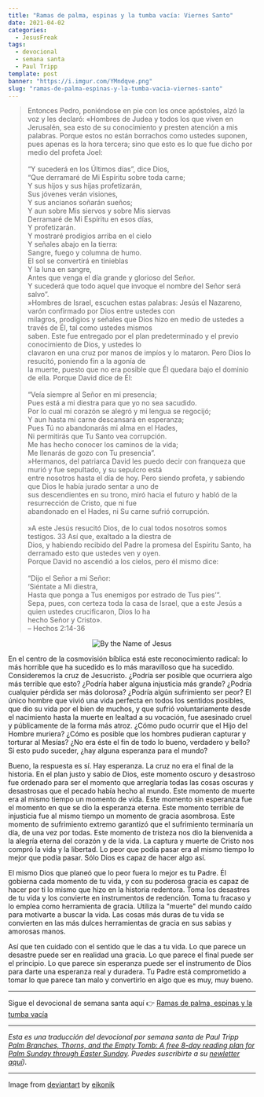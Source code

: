 ```yaml
---
title: "Ramas de palma, espinas y la tumba vacía: Viernes Santo"
date: 2021-04-02
categories:
  - JesusFreak
tags:
  - devocional
  - semana santa
  - Paul Tripp
template: post
banner: "https://i.imgur.com/YMndqve.png"
slug: "ramas-de-palma-espinas-y-la-tumba-vacia-viernes-santo"
---
```


> Entonces Pedro, poniéndose en pie con los once apóstoles, alzó la voz y les declaró: «Hombres de Judea y todos los que viven en Jerusalén, sea esto de su conocimiento y presten atención a mis palabras. Porque estos no están borrachos como ustedes suponen, pues apenas es la hora tercera; sino que esto es lo que fue dicho por medio del profeta Joel: <br>
> <br>
> “Y sucederá en los Últimos días”, dice Dios,<br>
> “Que derramaré de Mi Espíritu sobre toda carne;<br>
> Y sus hijos y sus hijas profetizarán,<br>
> Sus jóvenes verán visiones,<br>
> Y sus ancianos soñarán sueños;<br>
> Y aun sobre Mis siervos y sobre Mis siervas <br>
> Derramaré de Mi Espíritu en esos días,<br>
> Y profetizarán.<br>
> Y mostraré prodigios arriba en el cielo<br>
> Y señales abajo en la tierra:<br>
> Sangre, fuego y columna de humo.<br>
> El sol se convertirá en tinieblas<br>
> Y la luna en sangre,<br>
> Antes que venga el día grande y glorioso del Señor.<br>
> Y sucederá que todo aquel que invoque el nombre del Señor será salvo”.<br>
> »Hombres de Israel, escuchen estas palabras: Jesús el Nazareno, varón confirmado por Dios entre ustedes con<br>
> milagros, prodigios y señales que Dios hizo en medio de ustedes a través de Él, tal como ustedes mismos<br>
> saben. Este fue entregado por el plan predeterminado y el previo conocimiento de Dios, y ustedes lo<br>
> clavaron en una cruz por manos de impíos y lo mataron. Pero Dios lo resucitó, poniendo fin a la agonía de<br>
> la muerte, puesto que no era posible que Él quedara bajo el dominio de ella. Porque David dice de Él:<br>
> <br>
> “Veía siempre al Señor en mi presencia;<br>
> Pues está a mi diestra para que yo no sea sacudido.<br>
> Por lo cual mi corazón se alegró y mi lengua se regocijó;<br>
> Y aun hasta mi carne descansará en esperanza;<br>
> Pues Tú no abandonarás mi alma en el Hades,<br>
> Ni permitirás que Tu Santo vea corrupción.<br>
> Me has hecho conocer los caminos de la vida;<br>
> Me llenarás de gozo con Tu presencia”.<br>
> »Hermanos, del patriarca David les puedo decir con franqueza que murió y fue sepultado, y su sepulcro está<br>
> entre nosotros hasta el día de hoy. Pero siendo profeta, y sabiendo que Dios le había jurado sentar a uno de<br>
> sus descendientes en su trono, miró hacia el futuro y habló de la resurrección de Cristo, que ni fue<br>
> abandonado en el Hades, ni Su carne sufrió corrupción.<br>
> <br>
> »A este Jesús resucitó Dios, de lo cual todos nosotros somos testigos. 33 Así que, exaltado a la diestra de<br>
> Dios, y habiendo recibido del Padre la promesa del Espíritu Santo, ha derramado esto que ustedes ven y oyen.<br>
> Porque David no ascendió a los cielos, pero él mismo dice:<br>
> <br>
> “Dijo el Señor a mi Señor:<br>
> ‘Siéntate a Mi diestra,<br>
> Hasta que ponga a Tus enemigos por estrado de Tus pies’”.<br>
> Sepa, pues, con certeza toda la casa de Israel, que a este Jesús a quien ustedes crucificaron, Dios lo ha<br>
> hecho Señor y Cristo».<br>
> – Hechos 2:14-36

<figure style="text-align: center">

![By the Name of Jesus](https://i.imgur.com/YMndqve.png)

</figure>

En el centro de la cosmovisión bíblica está este reconocimiento radical: lo más horrible que ha sucedido es lo más maravilloso que ha sucedido. Consideremos la cruz de Jesucristo. ¿Podría ser posible que ocurriera algo más terrible que esto? ¿Podría haber alguna injusticia más grande? ¿Podría cualquier pérdida ser más dolorosa? ¿Podría algún sufrimiento ser peor? El único hombre que vivió una vida perfecta en todos los sentidos posibles, que dio su vida por el bien de muchos, y que sufrió voluntariamente desde el nacimiento hasta la muerte en lealtad a su vocación, fue asesinado cruel y públicamente de la forma más atroz. ¿Cómo pudo ocurrir que el Hijo del Hombre muriera? ¿Cómo es posible que los hombres pudieran capturar y torturar al Mesías? ¿No era éste el fin de todo lo bueno, verdadero y bello? Si esto pudo suceder, ¿hay alguna esperanza para el mundo?

Bueno, la respuesta es sí. Hay esperanza. La cruz no era el final de la historia. En el plan justo y sabio de Dios, este momento oscuro y desastroso fue ordenado para ser el momento que arreglaría todas las cosas oscuras y desastrosas que el pecado había hecho al mundo. Este momento de muerte era al mismo tiempo un momento de vida. Este momento sin esperanza fue el momento en que se dio la esperanza eterna. Este momento terrible de injusticia fue al mismo tiempo un momento de gracia asombrosa. Este momento de sufrimiento extremo garantizó que el sufrimiento terminaría un día, de una vez por todas. Este momento de tristeza nos dio la bienvenida a la alegría eterna del corazón y de la vida. La captura y muerte de Cristo nos compró la vida y la libertad. Lo peor que podía pasar era al mismo tiempo lo mejor que podía pasar. Sólo Dios es capaz de hacer algo así.

El mismo Dios que planeó que lo peor fuera lo mejor es tu Padre. Él gobierna cada momento de tu vida, y con su poderosa gracia es capaz de hacer por ti lo mismo que hizo en la historia redentora. Toma los desastres de tu vida y los convierte en instrumentos de redención. Toma tu fracaso y lo emplea como herramienta de gracia. Utiliza la "muerte" del mundo caído para motivarte a buscar la vida. Las cosas más duras de tu vida se convierten en las más dulces herramientas de gracia en sus sabias y amorosas manos.

Así que ten cuidado con el sentido que le das a tu vida. Lo que parece un desastre puede ser en realidad una gracia. Lo que parece el final puede ser el principio. Lo que parece sin esperanza puede ser el instrumento de Dios para darte una esperanza real y duradera. Tu Padre está comprometido a tomar lo que parece tan malo y convertirlo en algo que es muy, muy bueno.

---

Sigue el devocional de semana santa aquí 👉 [Ramas de palma, espinas y la tumba vacía](/ramas-de-palma-espinas-y-la-tumba-vacia)

---

*Esta es una traducción del devocional por semana santa de Paul Tripp [Palm Branches, Thorns, and the Empty Tomb: A free 8-day reading plan for Palm Sunday
through Easter Sunday](https://cdn.shopify.com/s/files/1/1695/6503/files/Journey_to_the_Cross_Download.pdf?v=1615329390). Puedes suscribirte a su [newletter aquí](https://www.paultripp.com)).*

---

Image from [deviantart](https://www.deviantart.com/eikonik/art/By-the-Name-of-Jesus-111620985) by [eikonik](https://www.deviantart.com/eikonik)
